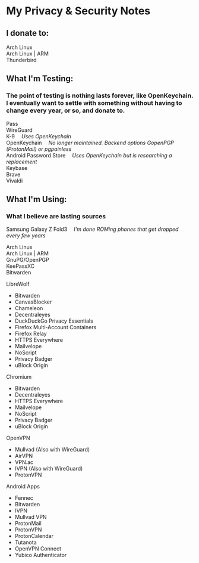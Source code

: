 # My Privacy & Security Notes

## I donate to:
Arch Linux<br />
Arch Linux | ARM<br />
Thunderbird<br />

## What I'm Testing:
### The point of testing is nothing lasts forever, like OpenKeychain. I eventually want to settle with something without having to change every year, or so, and donate to.
Pass<br />
WireGuard<br />
K-9 &emsp;*Uses OpenKeychain*<br />
OpenKeychain &emsp;*No longer maintained. Backend options GopenPGP (ProtonMail) or pgpainless*<br />
Android Password Store &emsp;*Uses OpenKeychain but is researching a replacement*<br />
Keybase<br />
Brave<br />
Vivaldi<br />

## What I'm Using:
### What I believe are lasting sources
Samsung Galaxy Z Fold3 &emsp;*I'm done ROMing phones that get dropped every few years*<br />

Arch Linux<br />
Arch Linux | ARM<br />
GnuPG/OpenPGP<br />
KeePassXC<br />
Bitwarden<br />

LibreWolf<br />
-  Bitwarden
-  CanvasBlocker
-  Chameleon
-  Decentraleyes
-  DuckDuckGo Privacy Essentials
-  Firefox Multi-Account Containers
-  Firefox Relay
-  HTTPS Everywhere
-  Mailvelope
-  NoScript
-  Privacy Badger
-  uBlock Origin

Chromium<br />
-  Bitwarden
-  Decentraleyes
-  HTTPS Everywhere
-  Mailvelope
-  NoScript
-  Privacy Badger
-  uBlock Origin

OpenVPN<br />
-  Mullvad (Also with WireGuard)
-  AirVPN
-  VPN.ac
-  IVPN (Also with WireGuard)
-  ProtonVPN

Android Apps<br />
-  Fennec
-  Bitwarden
-  IVPN
-  Mullvad VPN
-  ProtonMail
-  ProtonVPN
-  ProtonCalendar
-  Tutanota
-  OpenVPN Connect
-  Yubico Authenticator
